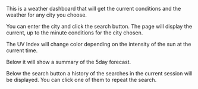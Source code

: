 This is a weather dashboard that will get the current conditions and the weather for any city you choose.  

You can enter the city and click the search button.  The page will display the current, up to the minute conditions for the city chosen.  

The UV Index will change color depending on the intensity of the sun at the current time.

Below it will show a summary of the 5day forecast. 

Below the search button a history of the searches in the current session will be displayed.  You can click one of them to repeat the search.

